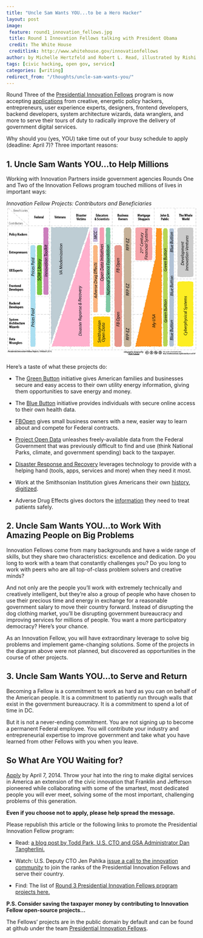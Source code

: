 ```yaml
---
title: "Uncle Sam Wants YOU...to be a Hero Hacker"
layout: post
image:
 feature: round1_innovation_fellows.jpg
 title: Round 1 Innovation Fellows talking with President Obama
 credit: The White House
 creditlink: http://www.whitehouse.gov/innovationfellows
author: by Michelle Hertzfeld and Robert L. Read, illustrated by Rishi Sohoni
tags: [civic hacking, open gov, service]
categories: [writing]
redirect_from: "/thoughts/uncle-sam-wants-you/"
---
```


Round Three of the [Presidential Innovation Fellows](http://www.whitehouse.gov/innovationfellows) program is now accepting [applications](https://gsafas.secure.force.com/apply) from creative, energetic policy hackers, entrepreneurs, user experience experts, designers, frontend developers, backend developers, system architecture wizards, data wranglers, and more to serve their tours of duty to radically improve the delivery of government digital services.

Why should you (yes, YOU) take time out of your busy schedule to apply (deadline: April 7)? Three important reasons: <!--more-->

## 1. Uncle Sam Wants YOU...to Help Millions

Working with Innovation Partners inside government agencies Rounds One and Two of the Innovation Fellows program touched millions of lives in important ways:

*Innovation Fellow Projects: Contributors and Beneficiaries*
[![Infographic of Presidential Innovation Fellows projects and their beneficiaries](/img/innovation_fellow_projects.jpg)](/img/innovation_fellow_projects_big.jpg)

Here’s a taste of what these projects do:

+ The [Green Button](http://www.greenbuttondata.org) initiative gives American families and businesses secure and easy access to their own utility energy information, giving them opportunities to save energy and money.

+ The [Blue Button](http://healthit.gov/bluebutton) initiative provides individuals with secure online access to their own health data.

+ [FBOpen](http://fbopen.gsa.gov) gives small business owners with a new, easier way to learn about and compete for Federal contracts.

+ [Project Open Data](http://project-open-data.github.io/) unleashes freely-available data from the Federal Government that was previously difficult to find and use (think National Parks, climate, and government spending) back to the taxpayer.

+ [Disaster Response and Recovery](http://energy.gov/oe/articles/presidential-innovation-fellow-leveraging-technology-and-innovation-help-americans) leverages technology to provide with a helping hand (tools, apps, services and more) when they need it most.

+ Work at the Smithsonian Institution gives Americans their own [history, digitized](https://transcription.si.edu/).

+ Adverse Drug Effects gives doctors the [information](http://open.fda.gov) they need to treat patients safely.

## 2. Uncle Sam Wants YOU...to Work With Amazing People on Big Problems

Innovation Fellows come from many backgrounds and have a wide range of skills, but they share two characteristics: excellence and dedication. Do you long to work with a team that constantly challenges you? Do you long to work with peers who are all top-of-class problem solvers and creative minds?

And not only are the people you’ll work with extremely technically and creatively intelligent, but they’re also a group of people who have chosen to use their precious time and energy in exchange for a reasonable government salary to move their country forward. Instead of disrupting the dog clothing market, you’ll be disrupting government bureaucracy and improving services for millions of people. You want a more participatory democracy? Here’s your chance.

As an Innovation Fellow, you will have extraordinary leverage to solve big problems and implement game-changing solutions. Some of the projects in the diagram above were not planned, but discovered as opportunities in the course of other projects.

## 3. Uncle Sam Wants YOU...to Serve and Return

Becoming a Fellow is a commitment to work as hard as you can on behalf of the American people. It is a commitment to patiently run through walls that exist in the government bureaucracy. It is a commitment to spend a lot of time in DC.

But it is not a never-ending commitment. You are not signing up to become a permanent Federal employee. You will contribute your industry and entrepreneurial expertise to improve government and take what you have learned from other Fellows with you when you leave.

## So What Are YOU Waiting for?

[Apply](https://gsafas.secure.force.com/apply) by April 7, 2014. Throw your hat into the ring to make digital services in America an extension of the civic innovation that Franklin and  Jefferson pioneered while collaborating with some of the smartest, most dedicated people you will ever meet, solving some of the most important, challenging problems of this generation.

**Even if you choose not to apply, please help spread the message.**

Please republish this article or the following links to promote the Presidential Innovation Fellow program:

+ Read: [a blog post by Todd Park, U.S. CTO and  GSA Administrator Dan Tangherlini.](http://links.whitehouse.gov/track?type=click&enid=ZWFzPTEmbWFpbGluZ2lkPTIwMTQwMzA2LjI5NzU0MjYxJm1lc3NhZ2VpZD1NREItUFJELUJVTC0yMDE0MDMwNi4yOTc1NDI2MSZkYXRhYmFzZWlkPTEwMDEmc2VyaWFsPTE3MDIzNjY5JmVtYWlsaWQ9amVuQGNvZGVmb3JhbWVyaWNhLm9yZyZ1c2VyaWQ9amVuQGNvZGVmb3JhbWVyaWNhLm9yZyZmbD0mZXh0cmE9TXVsdGl2YXJpYXRlSWQ9JiYm&&&101&&&http://www.whitehouse.gov/blog/2014/03/05/presidential-innovation-fellows-round-3-serve-create-innovate)

+ Watch: U.S. Deputy CTO Jen Pahlka [issue a call to the innovation community](http://links.whitehouse.gov/track?type=click&enid=ZWFzPTEmbWFpbGluZ2lkPTIwMTQwMzA2LjI5NzU0MjYxJm1lc3NhZ2VpZD1NREItUFJELUJVTC0yMDE0MDMwNi4yOTc1NDI2MSZkYXRhYmFzZWlkPTEwMDEmc2VyaWFsPTE3MDIzNjY5JmVtYWlsaWQ9amVuQGNvZGVmb3JhbWVyaWNhLm9yZyZ1c2VyaWQ9amVuQGNvZGVmb3JhbWVyaWNhLm9yZyZmbD0mZXh0cmE9TXVsdGl2YXJpYXRlSWQ9JiYm&&&102&&&https://www.youtube.com/watch?v=KK0HOIqOcHw) to join the ranks of the Presidential Innovation Fellows and serve their country.

+ Find: The list of [Round 3 Presidential Innovation Fellows program projects here.](http://links.whitehouse.gov/track?type=click&enid=ZWFzPTEmbWFpbGluZ2lkPTIwMTQwMzA2LjI5NzU0MjYxJm1lc3NhZ2VpZD1NREItUFJELUJVTC0yMDE0MDMwNi4yOTc1NDI2MSZkYXRhYmFzZWlkPTEwMDEmc2VyaWFsPTE3MDIzNjY5JmVtYWlsaWQ9amVuQGNvZGVmb3JhbWVyaWNhLm9yZyZ1c2VyaWQ9amVuQGNvZGVmb3JhbWVyaWNhLm9yZyZmbD0mZXh0cmE9TXVsdGl2YXJpYXRlSWQ9JiYm&&&103&&&http://www.whitehouse.gov/innovationfellows/projects#section-round-3)

**P.S. Consider saving the taxpayer money by contributing to Innovation Fellow open-source projects…**

The Fellows’ projects are in the public domain by default and can be found at github under the team [Presidential Innovation Fellows](https://github.com/presidential-innovation-fellows).
